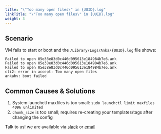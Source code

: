 ```yaml
---
title: "\"Too many open files\" in {UUID}.log"
linkTitle: "\"Too many open files\" in {UUID}.log"
weight: 3
---
```


## Scenario

VM fails to start or boot and the `/Library/Logs/Anka/{UUID}.log` file shows:

```
Failed to open 05e38e83d0c446d095613e184984b7e6.ank
Failed to open 05e38e83d0c446d095613e184984b7e6.ank
Failed to open 05e38e83d0c446d095613e184984b7e6.ank
cli2: error in accept: Too many open files
ankahv: boot failed
```

## Common Causes & Solutions

1. System launchctl maxfiles is too small: `sudo launchctl limit maxfiles 4096 unlimited`
2. `chunk_size` is too small; requires re-creating your templates/tags after changing the config

Talk to us! we are available via [slack](https://slack.veertu.com/) or [email](mailto:support@veertu.com)

